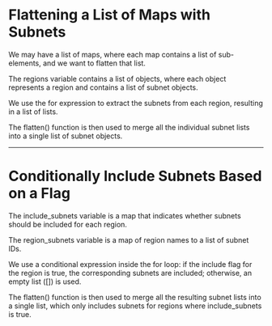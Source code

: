 #  Flattening a List of Maps with Subnets

We may have a list of maps, where each map contains a list of sub-elements, and we want to flatten that list.

The regions variable contains a list of objects, where each object represents a region and contains a list of subnet objects.

We use the for expression to extract the subnets from each region, resulting in a list of lists.

The flatten() function is then used to merge all the individual subnet lists into a single list of subnet objects.

---

# Conditionally Include Subnets Based on a Flag


The include_subnets variable is a map that indicates whether subnets should be included for each region.

The region_subnets variable is a map of region names to a list of subnet IDs.

We use a conditional expression inside the for loop: if the include flag for the region is true, the corresponding subnets are included; otherwise, an empty list ([]) is used.

The flatten() function is then used to merge all the resulting subnet lists into a single list, which only includes subnets for regions where include_subnets is true.